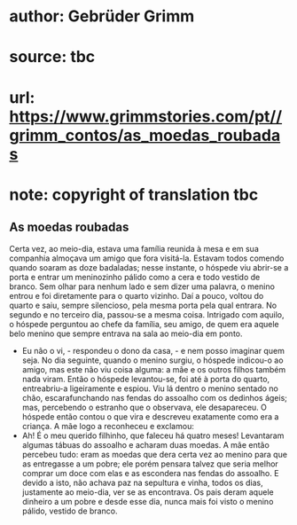 # author: Gebrüder Grimm
# source: tbc
# url: https://www.grimmstories.com/pt//grimm_contos/as_moedas_roubadas
# note: copyright of translation tbc

## As moedas roubadas 

Certa vez, ao meio-dia, estava uma família reunida à mesa e em sua
companhia almoçava um amigo que fora visitá-la.
Estavam todos comendo quando soaram as doze badaladas; nesse instante, o
hóspede viu abrir-se a porta e entrar um meninozinho pálido como a cera
e todo vestido de branco. Sem olhar para nenhum lado e sem dizer uma
palavra, o menino entrou e foi diretamente para o quarto vizinho. Daí a
pouco, voltou do quarto e saiu, sempre silencioso, pela mesma porta pela
qual entrara.
No segundo e no terceiro dia, passou-se a mesma coisa. Intrigado com
aquilo, o hóspede perguntou ao chefe da família, seu amigo, de quem era
aquele belo menino que sempre entrava na sala ao meio-dia em ponto.
- Eu não o vi, - respondeu o dono da casa, - e nem posso imaginar quem
seja.
No dia seguinte, quando o menino surgiu, o hóspede indicou-o ao amigo,
mas este não viu coisa alguma: a mãe e os outros filhos também nada
viram. Então o hóspede levantou-se, foi até à porta do quarto,
entreabriu-a ligeiramente e espiou. Viu lá dentro o menino sentado no
chão, escarafunchando nas fendas do assoalho com os dedinhos ágeis; mas,
percebendo o estranho que o observava, ele desapareceu.
O hóspede então contou o que vira e descreveu exatamente como era a
criança. A mãe logo a reconheceu e exclamou:
- Ah! É o meu querido filhinho, que faleceu há quatro meses!
Levantaram algumas tábuas do assoalho e acharam duas moedas. A mãe então
percebeu tudo: eram as moedas que dera certa vez ao menino para que as
entregasse a um pobre; ele porém pensara talvez que seria melhor comprar
um doce com elas e as escondera nas fendas do assoalho. E devido a isto,
não achava paz na sepultura e vinha, todos os dias, justamente ao
meio-dia, ver se as encontrava.
Os pais deram aquele dinheiro a um pobre e desde esse dia, nunca mais
foi visto o menino pálido, vestido de branco.
